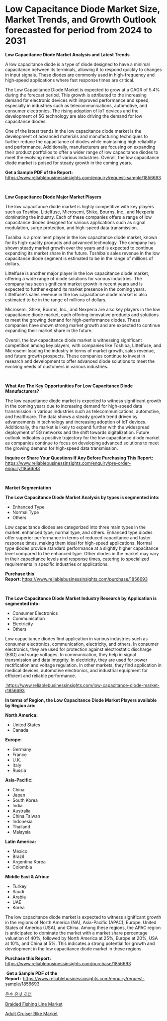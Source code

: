 <p><h1>Low Capacitance Diode Market Size, Market Trends, and Growth Outlook forecasted for period from 2024 to 2031</h1></p><p><strong>Low Capacitance Diode Market Analysis and Latest Trends</strong></p>
<p><p>A low capacitance diode is a type of diode designed to have a minimal capacitance between its terminals, allowing it to respond quickly to changes in input signals. These diodes are commonly used in high-frequency and high-speed applications where fast response times are critical.</p><p>The Low Capacitance Diode Market is expected to grow at a CAGR of 5.4% during the forecast period. This growth is attributed to the increasing demand for electronic devices with improved performance and speed, especially in industries such as telecommunications, automotive, and consumer electronics. The rising adoption of IoT devices and the development of 5G technology are also driving the demand for low capacitance diodes.</p><p>One of the latest trends in the low capacitance diode market is the development of advanced materials and manufacturing techniques to further reduce the capacitance of diodes while maintaining high reliability and performance. Additionally, manufacturers are focusing on expanding their product portfolios to offer a wider range of low capacitance diodes to meet the evolving needs of various industries. Overall, the low capacitance diode market is poised for steady growth in the coming years.</p></p>
<p><strong>Get a Sample PDF of the Report:&nbsp;</strong> <a href="https://www.reliablebusinessinsights.com/enquiry/request-sample/1856693">https://www.reliablebusinessinsights.com/enquiry/request-sample/1856693</a></p>
<p>&nbsp;</p>
<p><strong>Low Capacitance Diode Major Market Players</strong></p>
<p><p>The low capacitance diode market is highly competitive with key players such as Toshiba, Littelfuse, Microsemi, Shike, Bourns, Inc., and Nexperia dominating the industry. Each of these companies offers a range of low capacitance diodes designed for various applications such as signal modulation, surge protection, and high-speed data transmission.</p><p>Toshiba is a prominent player in the low capacitance diode market, known for its high-quality products and advanced technology. The company has shown steady market growth over the years and is expected to continue expanding its market share in the future. Toshiba's sales revenue in the low capacitance diode segment is estimated to be in the range of millions of dollars.</p><p>Littelfuse is another major player in the low capacitance diode market, offering a wide range of diode solutions for various industries. The company has seen significant market growth in recent years and is expected to further expand its market presence in the coming years. Littelfuse's sales revenue in the low capacitance diode market is also estimated to be in the range of millions of dollars.</p><p>Microsemi, Shike, Bourns, Inc., and Nexperia are also key players in the low capacitance diode market, each offering innovative products and solutions to meet the growing demand for high-performance diodes. These companies have shown strong market growth and are expected to continue expanding their market share in the future.</p><p>Overall, the low capacitance diode market is witnessing significant competition among key players, with companies like Toshiba, Littelfuse, and Microsemi leading the industry in terms of market growth, sales revenue, and future growth prospects. These companies continue to invest in research and development to offer advanced diode solutions to meet the evolving needs of customers in various industries.</p></p>
<p>&nbsp;</p>
<p><strong>What Are The Key Opportunities For Low Capacitance Diode Manufacturers?</strong></p>
<p><p>The low capacitance diode market is expected to witness significant growth in the coming years due to increasing demand for high-speed data transmission in various industries such as telecommunications, automotive, and healthcare. The data shows a steady growth trend driven by advancements in technology and increasing adoption of IoT devices. Additionally, the market is likely to expand further with the widespread deployment of 5G networks and the shift towards digitalization. Future outlook indicates a positive trajectory for the low capacitance diode market as companies continue to focus on developing advanced solutions to meet the growing demand for high-speed data transmission.</p></p>
<p><strong>Inquire or Share Your Questions If Any Before Purchasing This Report:</strong> <a href="https://www.reliablebusinessinsights.com/enquiry/pre-order-enquiry/1856693">https://www.reliablebusinessinsights.com/enquiry/pre-order-enquiry/1856693</a></p>
<p>&nbsp;</p>
<p><strong>Market Segmentation</strong></p>
<p><strong>The Low Capacitance Diode Market Analysis by types is segmented into:</strong></p>
<p><ul><li>Enhanced Type</li><li>Normal Type</li><li>Others</li></ul></p>
<p><p>Low capacitance diodes are categorized into three main types in the market: enhanced type, normal type, and others. Enhanced type diodes offer superior performance in terms of reduced capacitance and faster response times, making them ideal for high-speed applications. Normal type diodes provide standard performance at a slightly higher capacitance level compared to the enhanced type. Other diodes in the market may vary in their capacitance levels and response times, catering to specialized requirements in specific industries or applications.</p></p>
<p><strong>Purchase this Report:&nbsp;</strong><a href="https://www.reliablebusinessinsights.com/purchase/1856693">https://www.reliablebusinessinsights.com/purchase/1856693</a></p>
<p>&nbsp;</p>
<p><strong>The Low Capacitance Diode Market Industry Research by Application is segmented into:</strong></p>
<p><ul><li>Consumer Electronics</li><li>Communication</li><li>Electricity</li><li>Others</li></ul></p>
<p><p>Low capacitance diodes find application in various industries such as consumer electronics, communication, electricity, and others. In consumer electronics, they are used for protection against electrostatic discharge (ESD) and surge voltages. In communication, they help in signal transmission and data integrity. In electricity, they are used for power rectification and voltage regulation. In other markets, they find application in medical devices, automotive electronics, and industrial equipment for efficient and reliable performance.</p></p>
<p><a href="https://www.reliablebusinessinsights.com/low-capacitance-diode-market-r1856693">&nbsp;https://www.reliablebusinessinsights.com/low-capacitance-diode-market-r1856693</a></p>
<p><strong>In terms of Region, the Low Capacitance Diode Market Players available by Region are:</strong></p>
<p>
    <p> <strong> North America: </strong>
        <ul>
            <li>United States</li>
            <li>Canada</li>
        </ul>
        </p> 
    <p> <strong> Europe: </strong>
        <ul>
            <li>Germany</li>
            <li>France</li>
            <li>U.K.</li>
            <li>Italy</li>
            <li>Russia</li>
        </ul>
        </p> 
    <p> <strong> Asia-Pacific: </strong>
        <ul>
            <li>China</li>
            <li>Japan</li>
            <li>South Korea</li>
            <li>India</li>
            <li>Australia</li>
            <li>China Taiwan</li>
            <li>Indonesia</li>
            <li>Thailand</li>
            <li>Malaysia</li>
        </ul>
        </p> 
    <p> <strong> Latin America: </strong>
        <ul>
            <li>Mexico</li>
            <li>Brazil</li>
            <li>Argentina Korea</li>
            <li>Colombia</li>
        </ul>
        </p> 
    <p> <strong> Middle East & Africa: </strong>
        <ul>
            <li>Turkey</li>
            <li>Saudi</li>
            <li>Arabia</li>
            <li>UAE</li>
            <li>Korea</li>
        </ul>
    </p>
    </p>
<p><p>The low capacitance diode market is expected to witness significant growth in the regions of North America (NA), Asia-Pacific (APAC), Europe, United States of America (USA), and China. Among these regions, the APAC region is anticipated to dominate the market with a market share percentage valuation of 40%, followed by North America at 25%, Europe at 20%, USA at 10%, and China at 5%. This indicates a strong potential for growth and development in the low capacitance diode market in these regions.</p></p>
<p><strong>Purchase this Report: </strong><a href="https://www.reliablebusinessinsights.com/purchase/1856693">https://www.reliablebusinessinsights.com/purchase/1856693</a></p>
<p>&nbsp;<strong>Get a Sample PDF of the Report:&nbsp;&nbsp;</strong><a href="https://www.reliablebusinessinsights.com/enquiry/request-sample/1856693">https://www.reliablebusinessinsights.com/enquiry/request-sample/1856693</a></p>
<p><strong></strong></p>
<p><p><a href="https://github.com/laholand/Market-Research-Report-List-5/blob/main/288466041426.md">온수 유닛 히터</a></p><p><a href="https://github.com/fkhcgcyl33/Market-Research-Report-List-1/blob/main/braided-fishing-line-market.md">Braided Fishing Line Market</a></p><p><a href="https://github.com/yazulaeha/Market-Research-Report-List-1/blob/main/adult-cruiser-bike-market.md">Adult Cruiser Bike Market</a></p></p>